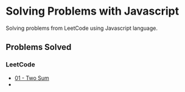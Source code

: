 # Solving Problems with Javascript
Solving problems from LeetCode using Javascript language.

## Problems Solved

### LeetCode

- [01 - Two Sum](https://github.com/LeonardoAlves01/solving-problems-javascript/blob/main/leetcode/01-two-sum.js)
- 

